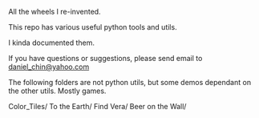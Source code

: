 All the wheels I re-invented. 

This repo has various useful python tools and utils. 

I kinda documented them. 

If you have questions or suggestions, please send email to daniel_chin@yahoo.com

The following folders are not python utils, but some demos dependant on the other utils. 
Mostly games. 

Color_Tiles/
To the Earth/
Find Vera/
Beer on the Wall/
